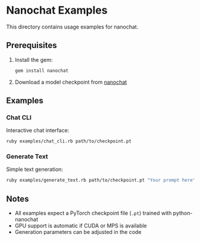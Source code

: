 # Nanochat Examples

This directory contains usage examples for nanochat.

## Prerequisites

1. Install the gem:
   ```bash
   gem install nanochat
   ```

2. Download a model checkpoint from [nanochat](https://github.com/karpathy/nanochat)

## Examples

### Chat CLI

Interactive chat interface:

```bash
ruby examples/chat_cli.rb path/to/checkpoint.pt
```

### Generate Text

Simple text generation:

```bash
ruby examples/generate_text.rb path/to/checkpoint.pt "Your prompt here"
```

## Notes

- All examples expect a PyTorch checkpoint file (`.pt`) trained with python-nanochat
- GPU support is automatic if CUDA or MPS is available
- Generation parameters can be adjusted in the code
